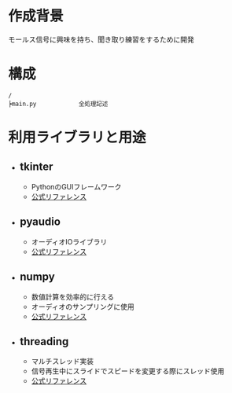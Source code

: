 # 作成背景
モールス信号に興味を持ち、聞き取り練習をするために開発

# 構成
```
/
┝main.py            全処理記述
```
# 利用ライブラリと用途
- ## tkinter
  - PythonのGUIフレームワーク
  - [公式リファレンス](https://docs.python.org/ja/3/library/tkinter.html)
- ## pyaudio
  - オーディオIOライブラリ
  - [公式リファレンス](https://people.csail.mit.edu/hubert/pyaudio/docs/)
- ## numpy
  - 数値計算を効率的に行える
  - オーディオのサンプリングに使用
  - [公式リファレンス](https://numpy.org/doc/stable/)
- ## threading
  - マルチスレッド実装
  - 信号再生中にスライドでスピードを変更する際にスレッド使用
  - [公式リファレンス](https://docs.python.org/ja/3/library/threading.html)